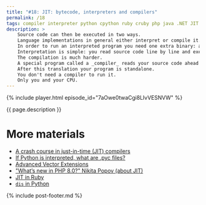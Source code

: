 ```yaml
---
title: "#18: JIT: bytecode, interpreters and compilers"
permalink: /18
tags: compiler interpreter python cpython ruby cruby php java .NET JIT AOT
description: >
    Source code can then be executed in two ways.
    Language implementations in general either interpret or compile it.
    In order to run an interpreted program you need one extra binary: an interpreter.
    Interpretation is simple: you read source code line by line and execute it.
    The compilation is much harder.
    A special program called a _compiler_ reads your source code ahead of time (AOT) and translates it into machine code.
    After this translation your program is standalone.
    You don't need a compiler to run it.
    Only you and your CPU.
---
```


{% include player.html episode_id="7aOwe0twaCgi8LIvVESNVW" %}

{{ page.description }}

<!--
Turns out this distinction is not that clear at all these days.
Almost every language implementation performs compilation behind the scenes.
And many languages that have a compiler produce code that needs an interpreter anyway.
What?

OK, let's take Python, standard CPython, as an example.
Python is clearly an interpreted language and there is no compiler involved.
Yet, you might have come across `pyc` files.
These files contain Python compiled to so-called bytecode.
Bytecode is not a machine code that you can run directly on your x86 CPU.
However, bytecode is sufficiently low-level to be fast and easy to interpret.
For example, let's take an expression `a + b * c`.
An interpreter needs to understand that multiplication precedes addition.
Unless there are parentheses, which interpreter must take into account as well.
In bytecode, on the other hand, this expression looks like this:

    LOAD a
    LOAD b
    LOAD c
    MULTIPLY
    ADD

Yeah, I know it sounds low-level.
And that's the point!
A bytecode interpreter is much faster.
But it gets even better!
At runtime, an interpreter may dynamically translate bytecode into... machine code.
So this abstract assembly-like code is turned into real CPU instructions.
At runtime, when the program runs for sufficiently long.
So an interpreter becomes a compiler.
A compiler that's often very effective because it understands particular CPU architecture.

A traditional compiler is run once on developer's machine.
Produced machine code needs to run well on every architecture.
Alternatively, a developer compiles the same source code multiple times, for each CPU type.
In general this is impossible.
Each CPU is different in capabilities.
Also each program execution is different and optimizations applied once may not work so well later in the future.
An interpreter that is capable of compiling bytecode takes all of this into account.
Code is optimized for a particular usage pattern.
Also, an interpreter can take advantage of CPU features like vector instructions.
This technology is known as JIT - Just in time compilation.
JIT is used all over the place.
Besides most Python implementations, also JavaScript is typically JITed for performance.
Also, JIT is promised in PHP 8.
And it's available since Ruby 2.6.

JIT rarely works on source code.
But there are compilers that target bytecode directly.
For example most Java and .NET implementations.
I believe that's one of the reasons of the success of both of these platforms.
There are dozens of languages targetting Java or .NET bytecode.
But you only need one extremely fast interpreter (for example Java Virtual Machine or .NET CLR).
This interpreter contains very mature JIT compiler.
Compiler that produces fast, optimized code.
An interpreter constantly watches your code at runtime and can make very smart decisions.
For example, which methods to inline or which parts of code are dead and can be discarded.

In case of dynamically typed languages, an interpreter can also make a lot of educated guesses.
For example, inferring types to save memory and avoid excessive type checks.
Interestingly, one of the first usages of JIT was more than half a century ago!
Ken Thompson compiled regular expressions at runtime into machine code to improve performance.

That's it all for today.
Bye!

-->

# More materials

* [A crash course in just-in-time (JIT) compilers](https://hacks.mozilla.org/2017/02/a-crash-course-in-just-in-time-jit-compilers/)
* [If Python is interpreted, what are .pyc files?](https://stackoverflow.com/questions/2998215/if-python-is-interpreted-what-are-pyc-files)
* [Advanced Vector Extensions](https://en.wikipedia.org/wiki/Advanced_Vector_Extensions)
* ["What’s new in PHP 8.0?" Nikita Popov (about JIT)](https://www.youtube.com/watch?v=NbBRXwu1Md8)
* [JIT in Ruby](https://developer.squareup.com/blog/rubys-new-jit/)
* [`dis` in Python](https://docs.python.org/3/library/dis.html)


{% include post-footer.md %}

